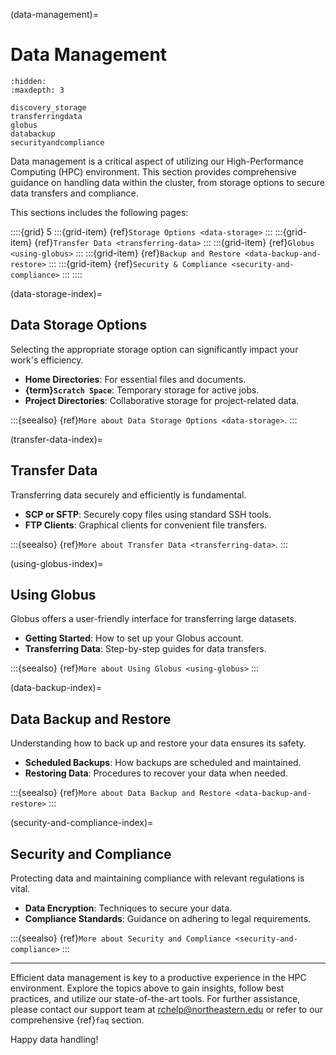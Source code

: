 (data-management)=
# Data Management

```{toctree}
:hidden:
:maxdepth: 3

discovery_storage
transferringdata
globus
databackup
securityandcompliance
```

Data management is a critical aspect of utilizing our High-Performance Computing (HPC) environment. This section provides comprehensive guidance on handling data within the cluster, from storage options to secure data transfers and compliance.

This sections includes the following pages:

::::{grid} 5
:::{grid-item} {ref}`Storage Options <data-storage>`
:::
:::{grid-item} {ref}`Transfer Data <transferring-data>`
:::
:::{grid-item} {ref}`Globus <using-globus>`
:::
:::{grid-item} {ref}`Backup and Restore <data-backup-and-restore>`
:::
:::{grid-item} {ref}`Security & Compliance <security-and-compliance>`
:::
::::

(data-storage-index)=
## Data Storage Options

Selecting the appropriate storage option can significantly impact your work's efficiency.

- **Home Directories**: For essential files and documents.
- **{term}`Scratch Space`**: Temporary storage for active jobs.
- **Project Directories**: Collaborative storage for project-related data.

:::{seealso}
{ref}`More about Data Storage Options <data-storage>`.
:::

(transfer-data-index)=
## Transfer Data

Transferring data securely and efficiently is fundamental.

- **SCP or SFTP**: Securely copy files using standard SSH tools.
- **FTP Clients**: Graphical clients for convenient file transfers.

:::{seealso}
{ref}`More about Transfer Data <transferring-data>`.
:::

(using-globus-index)=
## Using Globus

Globus offers a user-friendly interface for transferring large datasets.

- **Getting Started**: How to set up your Globus account.
- **Transferring Data**: Step-by-step guides for data transfers.

:::{seealso}
{ref}`More about Using Globus <using-globus>`
:::

(data-backup-index)=
## Data Backup and Restore

Understanding how to back up and restore your data ensures its safety.

- **Scheduled Backups**: How backups are scheduled and maintained.
- **Restoring Data**: Procedures to recover your data when needed.

:::{seealso}
{ref}`More about Data Backup and Restore <data-backup-and-restore>`
:::

(security-and-compliance-index)=
## Security and Compliance

Protecting data and maintaining compliance with relevant regulations is vital.

- **Data Encryption**: Techniques to secure your data.
- **Compliance Standards**: Guidance on adhering to legal requirements.

:::{seealso}
{ref}`More about Security and Compliance <security-and-compliance>`
:::

---

Efficient data management is key to a productive experience in the HPC environment. Explore the topics above to gain insights, follow best practices, and utilize our state-of-the-art tools. For further assistance, please contact our support team at <rchelp@northeastern.edu> or refer to our comprehensive {ref}`faq` section.

Happy data handling!
